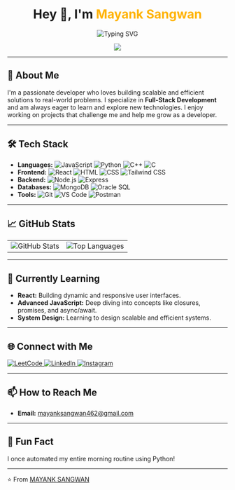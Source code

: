 <!-- Profile Header -->
<h1 align="center">Hey 👋, I'm <span style="color:#ffb300">Mayank Sangwan</span></h1>
<p align="center">
  <img src="https://readme-typing-svg.demolab.com?font=Fira+Code&size=22&pause=1000&color=36BCF7&center=true&vCenter=true&width=435&lines=Full-Stack+Developer;Tech+Enthusiast;Always+Learning+%F0%9F%92%AA" alt="Typing SVG" />
</p>

<div align="center">
  <img src="https://media0.giphy.com/media/v1.Y2lkPTc5MGI3NjExZzg0cmtrNjhyd2szOHF1bXg3b2tjaW5rdnozZWFpY284MWZjOWI4NCZlcD12MV9pbnRlcm5hbF9naWZfYnlfaWQmY3Q9Zw/8m7nAJTYvzNUh54HQm/giphy.gif" />
</div>

---

## 🚀 About Me
I'm a passionate developer who loves building scalable and efficient solutions to real-world problems. I specialize in **Full-Stack Development** and am always eager to learn and explore new technologies. I enjoy working on projects that challenge me and help me grow as a developer.

---

## 🛠️ Tech Stack
- **Languages:** ![JavaScript](https://img.shields.io/badge/JavaScript-F7DF1E?style=flat&logo=javascript&logoColor=black) ![Python](https://img.shields.io/badge/Python-3776AB?style=flat&logo=python&logoColor=white) ![C++](https://img.shields.io/badge/C++-00599C?style=flat&logo=c%2B%2B&logoColor=white) ![C](https://img.shields.io/badge/C-00599C?style=flat&logo=c&logoColor=white)
- **Frontend:** ![React](https://img.shields.io/badge/React-61DAFB?style=flat&logo=react&logoColor=black) ![HTML](https://img.shields.io/badge/HTML-E34F26?style=flat&logo=html5&logoColor=white) ![CSS](https://img.shields.io/badge/CSS-1572B6?style=flat&logo=css3&logoColor=white) ![Tailwind CSS](https://img.shields.io/badge/Tailwind_CSS-38B2AC?style=flat&logo=tailwind-css&logoColor=white)
- **Backend:** ![Node.js](https://img.shields.io/badge/Node.js-339933?style=flat&logo=node.js&logoColor=white) ![Express](https://img.shields.io/badge/Express-000000?style=flat&logo=express&logoColor=white) 
- **Databases:** ![MongoDB](https://img.shields.io/badge/MongoDB-47A248?style=flat&logo=mongodb&logoColor=white) ![Oracle SQL](https://img.shields.io/badge/Oracle_SQL-F80000?style=flat&logo=oracle&logoColor=white)
- **Tools:** ![Git](https://img.shields.io/badge/Git-F05032?style=flat&logo=git&logoColor=white) ![VS Code](https://img.shields.io/badge/VS_Code-007ACC?style=flat&logo=visual-studio-code&logoColor=white) ![Postman](https://img.shields.io/badge/Postman-FF6C37?style=flat&logo=postman&logoColor=white)

<!-- 
---

## 🚀 Projects
Here are some of the projects I've worked on:

- **[Project Name 1](https://github.com/yourusername/project1):** A brief description of the project.
- **[Project Name 2](https://github.com/yourusername/project2):** A brief description of the project.
- **[Project Name 3](https://github.com/yourusername/project3):** A brief description of the project.
-->
---

## 📈 GitHub Stats
<div align="center">
  <table>
    <tr>
      <td>
        <img src="https://github-readme-stats.vercel.app/api?username=mayanksangwan&show_icons=true&theme=radical&hide_border=true" alt="GitHub Stats" />
      </td>
      <td>
        <img src="https://github-readme-stats.vercel.app/api/top-langs/?username=mayanksangwan&layout=compact&theme=radical&hide_border=true" alt="Top Languages" />
      </td>
    </tr>
  </table>
</div>

---

## 🌱 Currently Learning
- **React:** Building dynamic and responsive user interfaces.
- **Advanced JavaScript:** Deep diving into concepts like closures, promises, and async/await.
- **System Design:** Learning to design scalable and efficient systems.

---

## 🌐 Connect with Me
<p align="left">
  <a href="https://leetcode.com/u/MAYANK_077/" target="_blank">
    <img src="https://img.shields.io/badge/LeetCode-FFA116?style=for-the-badge&logo=leetcode&logoColor=black" alt="LeetCode" />
  </a>
  <a href="https://www.linkedin.com/in/mayank-sangwan-2a90a61a0/" target="_blank">
    <img src="https://img.shields.io/badge/LinkedIn-0077B5?style=for-the-badge&logo=linkedin&logoColor=white" alt="LinkedIn" />
  </a>
  <a href="https://instagram.com/mayanksangwan_77/" target="_blank">
    <img src="https://img.shields.io/badge/Instagram-E4405F?style=for-the-badge&logo=instagram&logoColor=white" alt="Instagram" />
  </a>
</p>

---

## 📫 How to Reach Me
- **Email:** [mayanksangwan462@gmail.com](mailto:mayanksangwan462@gmail.com)

---

## 🎉 Fun Fact
I once automated my entire morning routine using Python!

---

⭐️ From [MAYANK SANGWAN](https://github.com/mayanksangwan)
